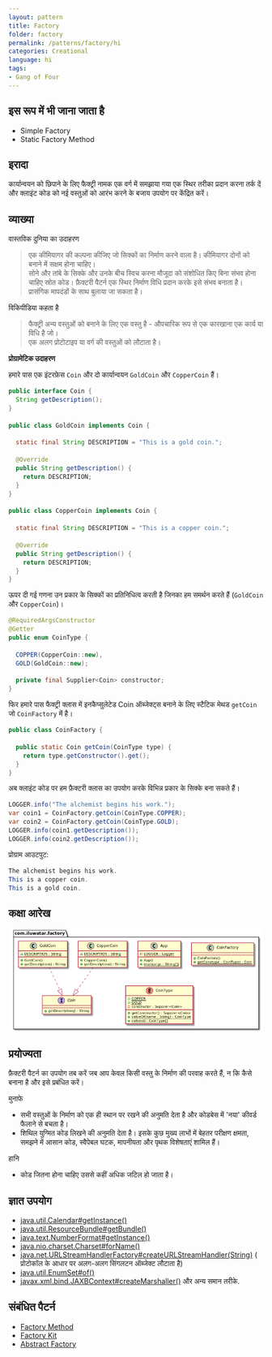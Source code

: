 ```yaml
---
layout: pattern
title: Factory
folder: factory
permalink: /patterns/factory/hi
categories: Creational
language: hi
tags:
- Gang of Four
---
```


## इस रूप में भी जाना जाता है

* Simple Factory
* Static Factory Method

## इरादा

कार्यान्वयन को छिपाने के लिए फैक्ट्री नामक एक वर्ग में समझाया गया एक स्थिर तरीका प्रदान करना
तर्क दें और क्लाइंट कोड को नई वस्तुओं को आरंभ करने के बजाय उपयोग पर केंद्रित करें।

## व्याख्या

वास्तविक दुनिया का उदाहरण

> एक कीमियागर की कल्पना कीजिए जो सिक्कों का निर्माण करने वाला है। कीमियागर दोनों को बनाने में सक्षम होना चाहिए।  
> सोने और तांबे के सिक्के और उनके बीच स्विच करना मौजूदा को संशोधित किए बिना संभव होना चाहिए
> स्रोत कोड। फ़ैक्टरी पैटर्न एक स्थिर निर्माण विधि प्रदान करके इसे संभव बनाता है।  
> प्रासंगिक मापदंडों के साथ बुलाया जा सकता है।

विकिपीडिया कहता है

> फैक्ट्री अन्य वस्तुओं को बनाने के लिए एक वस्तु है - औपचारिक रूप से एक कारखाना एक कार्य या विधि है जो।  
> एक अलग प्रोटोटाइप या वर्ग की वस्तुओं को लौटाता है।

**प्रोग्रामेटिक उदाहरण**

हमारे पास एक इंटरफ़ेस `Coin` और दो कार्यान्वयन `GoldCoin` और `CopperCoin` हैं।

```java
public interface Coin {
  String getDescription();
}

public class GoldCoin implements Coin {

  static final String DESCRIPTION = "This is a gold coin.";

  @Override
  public String getDescription() {
    return DESCRIPTION;
  }
}

public class CopperCoin implements Coin {
   
  static final String DESCRIPTION = "This is a copper coin.";

  @Override
  public String getDescription() {
    return DESCRIPTION;
  }
}
```

ऊपर दी गई गणना उन प्रकार के सिक्कों का प्रतिनिधित्व करती है जिनका हम समर्थन करते हैं (`GoldCoin` और `CopperCoin`)।

```java
@RequiredArgsConstructor
@Getter
public enum CoinType {

  COPPER(CopperCoin::new),
  GOLD(GoldCoin::new);

  private final Supplier<Coin> constructor;
}
```

फिर हमारे पास फैक्ट्री क्लास में इनकैप्सुलेटेड Coin ऑब्जेक्ट्स बनाने के लिए स्टैटिक मेथड `getCoin` जो `CoinFactory` में है।

```java
public class CoinFactory {

  public static Coin getCoin(CoinType type) {
    return type.getConstructor().get();
  }
}
```

अब क्लाइंट कोड पर हम फ़ैक्टरी क्लास का उपयोग करके विभिन्न प्रकार के सिक्के बना सकते हैं।

```java
LOGGER.info("The alchemist begins his work.");
var coin1 = CoinFactory.getCoin(CoinType.COPPER);
var coin2 = CoinFactory.getCoin(CoinType.GOLD);
LOGGER.info(coin1.getDescription());
LOGGER.info(coin2.getDescription());
```

प्रोग्राम आउटपुट:

```java
The alchemist begins his work.
This is a copper coin.
This is a gold coin.
```

## कक्षा आरेख

![alt text](../../../factory/etc/factory.urm.png "Factory pattern class diagram")

## प्रयोज्यता

फ़ैक्टरी पैटर्न का उपयोग तब करें जब आप केवल किसी वस्तु के निर्माण की परवाह करते हैं, न कि कैसे बनाना है
और इसे प्रबंधित करें।

मुनाफे

* सभी वस्तुओं के निर्माण को एक ही स्थान पर रखने की अनुमति देता है और कोडबेस में 'नया' कीवर्ड फैलाने से बचता है।
* शिथिल युग्मित कोड लिखने की अनुमति देता है। इसके कुछ मुख्य लाभों में बेहतर परीक्षण क्षमता, समझने में आसान कोड, स्वैपेबल घटक, मापनीयता और पृथक विशेषताएं शामिल हैं।

हानि

* कोड जितना होना चाहिए उससे कहीं अधिक जटिल हो जाता है।

## ज्ञात उपयोग

* [java.util.Calendar#getInstance()](https://docs.oracle.com/javase/8/docs/api/java/util/Calendar.html#getInstance--)
* [java.util.ResourceBundle#getBundle()](https://docs.oracle.com/javase/8/docs/api/java/util/ResourceBundle.html#getBundle-java.lang.String-)
* [java.text.NumberFormat#getInstance()](https://docs.oracle.com/javase/8/docs/api/java/text/NumberFormat.html#getInstance--)
* [java.nio.charset.Charset#forName()](https://docs.oracle.com/javase/8/docs/api/java/nio/charset/Charset.html#forName-java.lang.String-)
* [java.net.URLStreamHandlerFactory#createURLStreamHandler(String)](https://docs.oracle.com/javase/8/docs/api/java/net/URLStreamHandlerFactory.html) (
  प्रोटोकॉल के आधार पर अलग-अलग सिंगलटन ऑब्जेक्ट लौटाता है)
* [java.util.EnumSet#of()](https://docs.oracle.com/javase/8/docs/api/java/util/EnumSet.html#of(E))
* [javax.xml.bind.JAXBContext#createMarshaller()](https://docs.oracle.com/javase/8/docs/api/javax/xml/bind/JAXBContext.html#createMarshaller--) और अन्य समान तरीके.

## संबंधित पैटर्न

* [Factory Method](https://java-design-patterns.com/patterns/factory-method/)
* [Factory Kit](https://java-design-patterns.com/patterns/factory-kit/)
* [Abstract Factory](https://java-design-patterns.com/patterns/abstract-factory/)
